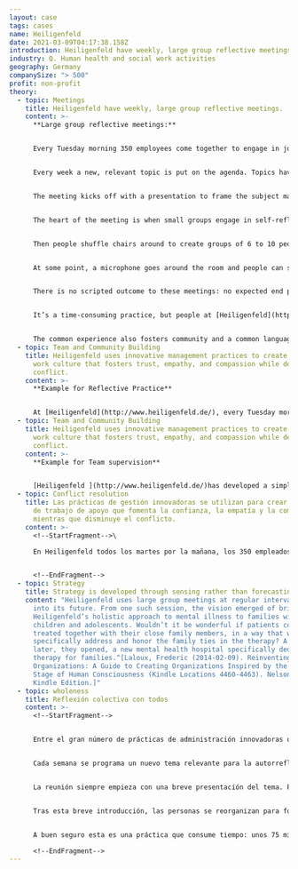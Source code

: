 ```yaml
---
layout: case
tags: cases
name: Heiligenfeld
date: 2021-03-09T04:17:38.158Z
introduction: Heiligenfeld have weekly, large group reflective meetings.
industry: Q. Human health and social work activities
geography: Germany
companySize: "> 500"
profit: non-profit
theory:
  - topic: Meetings
    title: Heiligenfeld have weekly, large group reflective meetings.
    content: >-
      **Large group reflective meetings:**


      Every Tuesday morning 350 employees come together to engage in joint reflection. (Some colleagues need to stay with patients.)


      Every week a new, relevant topic is put on the agenda. Topics have included: [conflict resolution](../conflict-resolution/), dealing with failure, [values](../culture-and-values/), and similar.


      The meeting kicks off with a presentation to frame the subject matter.


      The heart of the meeting is when small groups engage in self-reflection. As for instance, the topic ‘dealing with failure’: A short presentation introduces ways to deal gracefully with failure – how new possibilities open up when we stop being judgmental about our failures, etc.


      Then people shuffle chairs around to create groups of 6 to 10 people. They reflect on the topic, guided by a facilitator they elect.  


      At some point, a microphone goes around the room and people can share what came up in the discussion.


      There is no scripted outcome to these meetings: no expected end product. As well as personal learning, collective insights emerge. Initiatives are then carried out when people go back to work.


      It’s a time-consuming practice, but people at [Heiligenfeld](http://www.heiligenfeld.de/) say the benefits far outweigh the costs. These meetings are like a company-wide training program on steroids.  


      The common experience also fosters community and a common language. To approving chuckles in the room, an employee of Heiligenfeld once stood up at the end of one such meeting and said ‘ You know, I wish I could have more Heiligenfeld at home.
  - topic: Team and Community Building
    title: Heiligenfeld uses innovative management practices to create a supportive
      work culture that fosters trust, empathy, and compassion while decreasing
      conflict.
    content: >-
      **Example for Reflective Practice**


      At [Heiligenfeld](http://www.heiligenfeld.de/), every Tuesday morning, 350 employees come together for an hour and a quarter to engage in joint reflection. Every week, a new topic that is relevant at the moment and conducive to self-reflection is put on the agenda. Recent meetings have reflected on subjects as diverse as conflict resolution, dealing with failure, company values, interpersonal communication, bureaucracy, IT innovations, risk management, personal health, and mindfulness. The meeting always kicks off with a short presentation to frame the subject matter, followed by self-reflection in small groups. Every group elects a facilitator who enforces a few ground rules to create a space where it’s safe to explore, to be authentic and vulnerable. In the confines of the small group, helped by their colleagues’ listening, people dare to dig deep and gain new insights about themselves and others. Colleagues are exposed every week to a space made safe by ground rules that invites them to truly be themselves. They learn to see each other in the light of their deep humanity, in the beauty of their strengths and vulnerability. The trust, empathy, and compassion that build up in the meeting expand well beyond the confines of the meeting room. These feelings start to permeate the whole organization.
  - topic: Team and Community Building
    title: Heiligenfeld uses innovative management practices to create a supportive
      work culture that fosters trust, empathy, and compassion while decreasing
      conflict.
    content: >-
      **Example for Team supervision**


      [Heiligenfeld ](http://www.heiligenfeld.de/)has developed a simple practice of team supervision. The company works with four external coaches who each have their domain of expertise (relationships, organizational development, system thinking, leadership). There are a number of time slots with the coaches every month that teams can sign up for. The recommendation is for every team to hold at least one session a year; on average teams hold two to four. In the discussion, with the help of the outside supervisor, colleagues can explore what a tension reveals about themselves and how they can grow to resolve it.
  - topic: Conflict resolution
    title: Las prácticas de gestión innovadoras se utilizan para crear una cultura
      de trabajo de apoyo que fomenta la confianza, la empatía y la compasión,
      mientras que disminuye el conflicto.
    content: >-
      <!--StartFragment-->\

      En Heiligenfeld todos los martes por la mañana, los 350 empleados se reúnen durante una hora y un cuarto para participar en la reflexión conjunta. Cada semana, un nuevo tema que es actual y propicio para la autorreflexión se pone en la agenda. Las reuniones recientes han reflexionado sobre temas tan diversos como la resolución de conflictos, el fracaso, los valores de la empresa, la comunicación interpersonal, la burocracia, las innovaciones de TI, la gestión de riesgos, la salud personal y la atención plena. La reunión siempre comienza con una breve presentación para encuadrar el tema, seguida de auto-reflexión en pequeños grupos. Cada grupo elige a un facilitador que hace cumplir las reglas básicas que crean un espacio donde es seguro explorar, ser auténtico y vulnerable. En los confines del pequeño grupo, ayudado por la escucha de sus colegas, la gente se atreve a cavar profundamente y ganar nueva comprensión y entendimiento de si mismo y de otros. Los compañeros están expuestos cada semana a un espacio hecho seguro por las reglas de juego que los invita a ser verdaderamente ellos mismos. Aprenden a verse a la luz de su profunda humanidad, en la belleza de sus fortalezas y vulnerabilidad. La confianza, empatía y compasión que se desarrollan en estas reuniones se expanden y pernean en toda la organización


      <!--EndFragment-->
  - topic: Strategy
    title: Strategy is developed through sensing rather than forecasting.
    content: "Heiligenfeld uses large group meetings at regular intervals to sense
      into its future. From one such session, the vision emerged of bringing
      Heiligenfeld’s holistic approach to mental illness to families with
      children and adolescents. Wouldn’t it be wonderful if patients could be
      treated together with their close family members, in a way that would
      specifically address and honor the family ties in the therapy? A year
      later, they opened, a new mental health hospital specifically dedicated to
      therapy for families.^[Laloux, Frederic (2014-02-09). Reinventing
      Organizations: A Guide to Creating Organizations Inspired by the Next
      Stage of Human Consciousness (Kindle Locations 4460-4463). Nelson Parker.
      Kindle Edition.]"
  - topic: wholeness
    title: Reflexión colectiva con todos
    content: >-
      <!--StartFragment-->


      Entre el gran número de prácticas de administración innovadoras que Heiligenfeld ha introducido con el paso del tiempo, existe una práctica en particular que los empleados consideran que hace que la empresa sea un lugar de trabajo destacado. Cada martes por la mañana, 350 empleados se reúnen durante una hora y cuarto para reflexionar juntos. (Idealmente todos los empleados deberían participar, pero algunos deben permanecer con los pacientes. En la actualidad, el número de participantes también está limitado por el tamaño de la sala de reuniones más grande que hay en la organización).


      Cada semana se programa un nuevo tema relevante para la autorreflexión. En las últimas reuniones, se ha reflexionado sobre temas tan diversos como la resolución de conflictos, cómo afrontar el fracaso, los valores de la empresa, la comunicación interpersonal, la burocracia, las innovaciones informáticas, la gestión de riesgos, la salud personal y mindfulness.


      La reunión siempre empieza con una breve presentación del tema. Pero el corazón de la reunión está en los grupos pequeños que participan en la autorreflexión. Tomemos como ejemplo el tema de "cómo afrontar el fracaso". La breve introducción plenaria presenta formas de enfrentarse elegantemente al fracaso; cómo se abren nuevas posibilidades cuando dejamos de emitir juicios; cómo, desde un lugar superior de la conciencia, podemos considerar el fracaso una invitación de la vida a desarrollar nuestras habilidades y nuestra conciencia y a dirigir más nuestros pasos hacia lo que realmente somos.


      Tras esta breve introducción, las personas se reorganizan para formar grupos de entre seis y diez integrantes. A los grupos se les pide que reflexionen sobre el tema: cómo se enfrentan al fracaso en sus vidas, en el trabajo y en el hogar, a nivel individual y colectivo. Cada grupo elige un facilitador que hace cumplir un par de normas básicas para crear un espacio en el que sea seguro explorar, ser auténtico y ser vulnerable. En los confines del grupo pequeño, con la ayuda que supone que sus compañeros escuchen, las personas se atreven a cavar muy hondo y logran nuevas revelaciones sobre sí mismos y sobre los demás. En determinado momento, un micrófono circula por la sala y las personas que lo desean comparten lo que han descubierto durante la conversación. En estas reuniones no hay resultados planificados ni se espera un producto final, pero todos salen con su propio aprendizaje personal. A menudo surgen aprendizajes colectivos o iniciativas que se llevan a cabo una vez las personas vuelven a su trabajo.


      A buen seguro esta es una práctica que consume tiempo: unos 75 minutos a la semana, para más de la mitad de los empleados. Sin embargo, la gente de Heiligenfeld sostiene que los beneficios superan con creces los costos. Estas reuniones de grupos tan numerosos son como un programa de capacitación intensivo para toda la empresa; toda la organización revisa un tema tras otro, semana tras semana.(17)\

      <!--EndFragment-->
---
```

